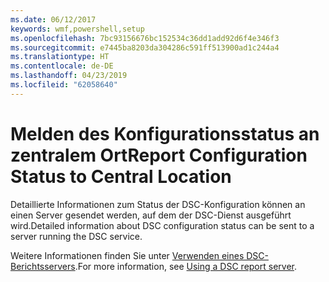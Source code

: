 ```yaml
---
ms.date: 06/12/2017
keywords: wmf,powershell,setup
ms.openlocfilehash: 7bc93156676bc152534c36dd1add92d6f4e346f3
ms.sourcegitcommit: e7445ba8203da304286c591ff513900ad1c244a4
ms.translationtype: HT
ms.contentlocale: de-DE
ms.lasthandoff: 04/23/2019
ms.locfileid: "62058640"
---
```

# <a name="report-configuration-status-to-central-location"></a><span data-ttu-id="6a3ee-102">Melden des Konfigurationsstatus an zentralem Ort</span><span class="sxs-lookup"><span data-stu-id="6a3ee-102">Report Configuration Status to Central Location</span></span>

<span data-ttu-id="6a3ee-103">Detaillierte Informationen zum Status der DSC-Konfiguration können an einen Server gesendet werden, auf dem der DSC-Dienst ausgeführt wird.</span><span class="sxs-lookup"><span data-stu-id="6a3ee-103">Detailed information about DSC configuration status can be sent to a server running the DSC service.</span></span>

<span data-ttu-id="6a3ee-104">Weitere Informationen finden Sie unter [Verwenden eines DSC-Berichtsservers](https://msdn.microsoft.com/powershell/dsc/reportserver).</span><span class="sxs-lookup"><span data-stu-id="6a3ee-104">For more information, see [Using a DSC report server](https://msdn.microsoft.com/powershell/dsc/reportserver).</span></span>
